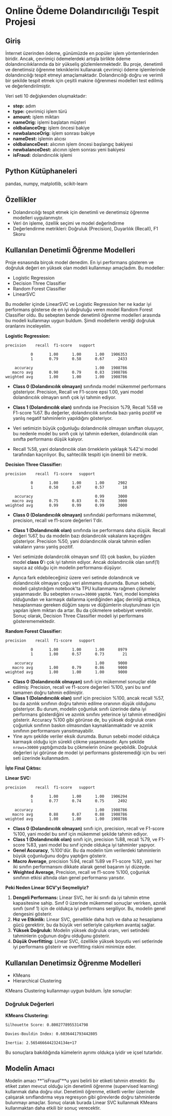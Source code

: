 # Online Ödeme Dolandırıcılığı Tespit Projesi

## Giriş
İnternet üzerinden ödeme, günümüzde en popüler işlem yöntemlerinden biridir. Ancak, çevrimiçi ödemelerdeki artışla birlikte ödeme dolandırıcılııklarında da bir yükseliş gözlemlenmektedir. 
Bu proje, denetimli ve denetimsiz öğrenme tekniklerini kullanarak çevrimiçi ödeme işlemlerinde dolandırıcılığı tespit etmeyi amaçlamaktadır. Dolandırıcılığı doğru ve verimli bir şekilde tespit etmek için çeşitli makine öğrenmesi modelleri test edilmiş ve değerlendirilmiştir.

Veri seti 10 değişkenden oluşmaktadır:
* **step:** adım
* **type:** çevrimiçi işlem türü
* **amount:** işlem miktarı
* **nameOrig:** işlemi başlatan müşteri
* **oldbalanceOrg:** işlem öncesi bakiye
* **newbalanceOrig:** işlem sonrası bakiye
* **nameDest:** işlemin alıcısı
* **oldbalanceDest:** alıcının işlem öncesi başlangıç bakiyesi
* **newbalanceDest:** alıcının işlem sonrası yeni bakiyesi
* **isFraud:** dolandırıcılık işlemi

## Python Kütüphaneleri
pandas, numpy, matplotlib, scikit-learn

## Özellikler
- Dolandırıcılığı tespit etmek için denetimli ve denetimsiz öğrenme modelleri uygulanmıştır.
- Veri ön işleme, özellik seçimi ve model değerlndirme
- Değerlendirme metrikleri: Doğruluk (Precision), Duyarlılık (Recall), F1 Skoru

## Kullanılan Denetimli Öğrenme Modelleri
Proje esnasında birçok model denedim. En iyi performans gösteren ve doğruluk değeri en yüksek olan modeli kullanmayı amaçladım.
Bu modeller:
- Logistic Regression
- Decision Three Classifier
- Random Forest Classifier
- LinearSVC

Bu modeller içinde LinearSVC ve Logistic Regression her ne kadar iyi performans gösterse de en iyi doğruluğu veren model Random Forest Classifier oldu.
Bu sebepten bende denetimli öğrenme modelleri arasında bu modeli kullanmayı uygun buldum.
Şimdi modellerin verdiği doğruluk oranlarını inceleyelim.

**Logistic Regression:**

```
precision    recall  f1-score   support

           0       1.00      1.00      1.00   1906353
           1       0.79      0.58      0.67      2433

    accuracy                           1.00   1908786
   macro avg       0.90      0.79      0.83   1908786
weighted avg       1.00      1.00      1.00   1908786
```

* **Class 0 (Dolandırıcılık olmayan)** sınıfında model mükemmel performans gösteriyor. Precision, Recall ve F1-score epsi 1.00, yani model dolandırıcılık olmayan sınıfı çok iyi tahmin ediyor.
* **Class 1 (Dolandırıcılık olan)** sınıfında ise Precision %79, Recall %58 ve F1-score %67. Bu değerler, dolandırıcılık sınıfında bazı yanlış pozitif ve yanlış negatif tahminlerin yapıldığını gösteriyor.

* Veri setimizin büyük çoğunluğu dolandırıcılık olmayan sınıftan oluşuyor, bu nedenle model bu sınıfı çok iyi tahmin ederken, dolandırıcılık olan sınıfta performansı düşük kalıyor.
* Recall %58, yani dolandırıcılık olan örneklerin yaklaşık %42'si model tarafından kaçırılıyor. Bu, sahtecilik tespiti için önemli bir metrik.

**Decision Three Classifier:**

```
precision    recall  f1-score   support

           0       1.00      1.00      1.00      2982
           1       0.50      0.67      0.57        18

    accuracy                           0.99      3000
   macro avg       0.75      0.83      0.78      3000
weighted avg       0.99      0.99      0.99      3000
```

* **Class 0 (Dolandırıcılık olmayan)** sınıfındaki performans mükemmel, precision, recall ve f1-score değerleri 1'dir.
* **Class 1 (Dolandırıcılık olan)** sınıfında ise performans daha düşük. Recall değeri %67, bu da modelin bazı dolandırcılık vakalarını
kaçırdığını gösteriyor. Precision %50, yani dolandırıcılık olarak tahmin edilen vakaların yarısı yanlış pozitif.

* Veri setimizde dolandırcılık olmayan sınıf (0) çok baskın, bu yüzden model **class 0**'ı çok iyi tahmin ediyor. Ancak dolandırıcılık olan
sınıf(1) sayıca az olduğu için modelin performansı düşüyor.
* Ayrıca fark edebileceğiniz üzere veri setinde dolandırıcık ve dolandırıcılık olmayan çoğu veri alınmamış durumda. Bunun sebebi, modeli çalıştırdığım notebook'ta TPU kullanmama rağmen
çökmeler yaşanmasıdır. Bu sebepten `nrows=30000` yaptık. Yani, model kompleks olduğundan ve karmaşık dallanma içerdiğinden ağaç derinliği arttıkça, hesaplanması gereken düğüm sayısı ve düğümlerin oluşturulması için yapılan işlem miktarı da artar. Bu da çökmelere sebebiyet verebilir.
Sonuç olarak, Decision Three Classifier modeli iyi performans gösterememektedir.

**Random Forest Classifier:**

```
precision    recall  f1-score   support

           0       1.00      1.00      1.00      8979
           1       1.00      0.57      0.73        21

    accuracy                           1.00      9000
   macro avg       1.00      0.79      0.86      9000
weighted avg       1.00      1.00      1.00      9000
```

* **Class 0 (Dolandırıcılık olmayan)** sınıfı için mükemmel sonuçlar elde edilmiş: Precision, recall ve f1-score değerleri %100, yani bu sınıf tamamen doğru tahmin edilmiştir.
* **Class 1 (Dolandırıcılık olan)** sınıf için precision %100, ancak recall %57, bu da azınlık sınıfının doğru tahmin edilme oranının düşük olduğunu gösteriyor. Bu durum, modelin çoğunluk sınıfı üzerinde daha iyi performans gösterdiğini
ve azınlık sınıfını yeterince iyi tahmin etmediğini gösterir.
Accuracy %100 gibi görünse de, bu yüksek doğruluk oranı çoğunluk sınıfının baskın olmasından kaynaklanmaktadır ve azınlık sınıfının performansını yansıtmayabilir.
* Yine aynı şekilde veriler eksik durumda. Bunun sebebi model oldukça karmaşık olduğu için sürekli çökme yaşanmasıdır. Aynı şekilde `nrows=30000` yaptığımızda bu çökmelerin önüne geçebildik.
Doğruluk değerleri iyi görünse de model iyi performans gösteremediği için bu veri seti üzerinde kullanmadım.

**İşte Final Çıktısı:**

**Linear SVC:**

```
precision    recall  f1-score   support

           0       1.00      1.00      1.00   1906294
           1       0.77      0.74      0.75      2492

    accuracy                           1.00   1908786
   macro avg       0.88      0.87      0.88   1908786
weighted avg       1.00      1.00      1.00   1908786

```

* **Class 0 (Dolandırıcılık olmayan)** sınıfı için, precision, recall ve F1-score %100, yani model bu sınıf için mükemmel şekilde tahmin ediyor.
* **Class 1 (Dolandırıcılık olan)** sınıfı için, precision %88, recall %79, ve F1-score %83, yani model bu sınıf içinde oldukça iyi tahminler yapıyor.
* **Genel Accuracy**, %100'dür. Bu da modelin tüm verilerdeki tahminlerin büyük çoğunluğunu doğru yaptığını gösterir.
* **Macro Average**, precision %94, recall %89 ve F1-score %92, yani her iki sınıfın performansını dikkate alarak genel başarım iyi düzeyde.
* **Weighted Average**, Precision, recall ve f1-score %100, çoğunluk sınıfının etkisi altında olan genel performansı yansıtır.

**Peki Neden Linear SCV'yi Seçmeliyiz?**

1. **Dengeli Performans:** Linear SVC, her iki sınıfı da iyi tahmin etme kapasitesine sahip. Sınıf 0 üzerinde mükemmel sonuçlar verirken, azınlık sınıfı (sınıf 1) için de oldukça iyi performans sergiliyor. Bu, modelin genel dengesini gösterir.
2. **Hız ve Etkinlik:** Linear SVC, genellikle daha hızlı ve daha az hesaplama gücü gerektirir, bu da büyük veri setleriyle çalışırken avantaj sağlar.
3. **Yüksek Doğruluk:** Modelin yüksek doğruluk oranı, veri setindeki tahminlerin çoğunun doğru olduğunu gösterir.
4. **Düşük Overfitting:** Linear SVC, özellikle yüksek boyutlu veri setlerinde iyi performans gösterir ve overfitting riskini minimize eder.

## Kullanılan Denetimsiz Öğrenme Modelleri
- KMeans
- Hierarchical Clustering

KMeans Clustering kullanmayı uygun buldum. İşte sonuçlar:

### Doğruluk Değerleri

**KMeans Clustering:**

```
Silhouette Score: 0.8002778955314798
```
```
Davies-Bouldin Index: 0.6036441793442805
```
```
Inertia: 2.5654666442324134e+17
```

Bu sonuçlara bakıldığında kümelerin ayrımı oldukça iyidir ve içsel tutarlıdır. 

## Modelin Amacı
Modelin amacı **"isFraud"**u yani belirli bir etiketi tahmin etmektir. Bu etiket zaten mevcut olduğu için denetimli öğrenme (supervised learning) kullanmak daha doğru olur.
Denetimli öğrenme, etiketli veriler üzerinde çalışarak sınıflandırma veya regresyon gibi görevlerde doğru tahminlerde bulunmayı amaçlar. Sonuç olarak burada Linear SVC kullanmak
KMeans kullanmaktan daha etkili bir sonuç verecektir.



